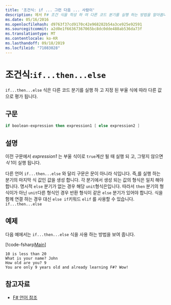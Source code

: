```yaml
---
title: '조건식: if ... 그런 다음 ... 사람이'
description: 에서 F# 조건 식을 작성 하 여 다른 코드 분기를 실행 하는 방법을 알아봅니다.
ms.date: 05/16/2016
ms.openlocfilehash: d9763f37cd9170c42e968282b54a3ce925e92591
ms.sourcegitcommit: a2d0e1f66367367065bc8dc0dde488ab536da73f
ms.translationtype: MT
ms.contentlocale: ko-KR
ms.lasthandoff: 09/18/2019
ms.locfileid: "71083028"
---
```

# <a name="conditional-expressions-ifthenelse"></a>조건식:`if...then...else`

`if...then...else` 식은 다른 코드 분기를 실행 하 고 지정 된 부울 식에 따라 다른 값으로 평가 됩니다.

## <a name="syntax"></a>구문

```fsharp
if boolean-expression then expression1 [ else expression2 ]
```

## <a name="remarks"></a>설명

이전 구문에서 *expression1* 는 부울 식이로 `true`계산 될 때 실행 되 고, 그렇지 않으면 *식* 1이 실행 됩니다.

다른 언어 `if...then...else` 와 달리 구문은 문이 아니라 식입니다. 즉,를 실행 하는 분기의 마지막 식 값인 값을 생성 합니다. 각 분기에서 생성 되는 값의 형식은 일치 해야 합니다. 명시적 `else` 분기가 없는 경우 해당 `unit`형식은입니다. 따라서 `then` 분기의 형식이가 아닌 `unit`다른 형식인 경우 반환 형식이 같은 `else` 분기가 있어야 합니다. 식을 함께 연결 하는 경우 대신 `else if`키워드 `elif` 를 사용할 수 있습니다. `if...then...else`

## <a name="example"></a>예제

다음 예에서는 `if...then...else` 식을 사용 하는 방법을 보여 줍니다.

[!code-fsharp[Main](~/samples/snippets/fsharp/lang-ref-2/snippet4501.fs)]

```console
10 is less than 20
What is your name? John
How old are you? 9
You are only 9 years old and already learning F#? Wow!
```

## <a name="see-also"></a>참고자료

- [F# 언어 참조](index.md)

